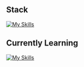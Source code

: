 ## Stack
[![My Skills](https://skillicons.dev/icons?i=html,css,js,react,tailwind,java,cpp,bootstrap)](https://skillicons.dev)

## Currently Learning 
[![My Skills](https://skillicons.dev/icons?i=nodejs,express,postgres,python,typescript,supabase)](https://skillicons.dev)
